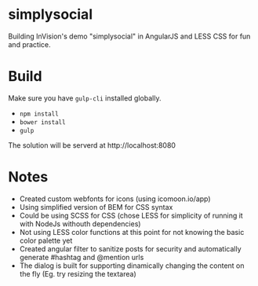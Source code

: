 # simplysocial

Building InVision's demo "simplysocial" in AngularJS and LESS CSS for fun and practice.


# Build

Make sure you have `gulp-cli` installed globally.

- `npm install`
- `bower install`
- `gulp`

The solution will be serverd at http://localhost:8080


# Notes
- Created custom webfonts for icons (using icomoon.io/app)
- Using simplified version of BEM for CSS syntax
- Could be using SCSS for CSS (chose LESS for simplicity of running it with NodeJs withouth dependencies)
- Not using LESS color functions at this point for not knowing the basic color palette yet
- Created angular filter to sanitize posts for security and automatically generate #hashtag and @mention urls
- The dialog is built for supporting dinamically changing the content on the fly (Eg. try resizing the textarea)
